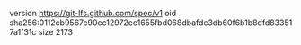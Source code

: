 version https://git-lfs.github.com/spec/v1
oid sha256:0112cb9567c90ec12972ee1655fbd068dbafdc3db60f6b1b8dfd833517a1f31c
size 2173
